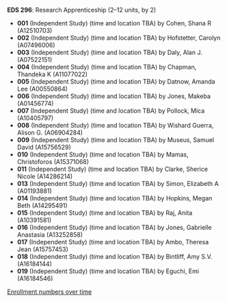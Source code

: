 **EDS 296**: Research Apprenticeship (2–12 units, by 2)

- **001** (Independent Study) (time and location TBA) by Cohen, Shana R (A12510703)
- **002** (Independent Study) (time and location TBA) by Hofstetter, Carolyn (A07496006)
- **003** (Independent Study) (time and location TBA) by Daly, Alan J. (A07522151)
- **004** (Independent Study) (time and location TBA) by Chapman, Thandeka K (A11077022)
- **005** (Independent Study) (time and location TBA) by Datnow, Amanda Lee (A00550864)
- **006** (Independent Study) (time and location TBA) by Jones, Makeba (A01456774)
- **007** (Independent Study) (time and location TBA) by Pollock, Mica (A10405797)
- **008** (Independent Study) (time and location TBA) by Wishard Guerra, Alison G. (A06904284)
- **009** (Independent Study) (time and location TBA) by Museus, Samuel David (A15756529)
- **010** (Independent Study) (time and location TBA) by Mamas, Christoforos (A15371068)
- **011** (Independent Study) (time and location TBA) by Clarke, Sherice Nicole (A14286214)
- **013** (Independent Study) (time and location TBA) by Simon, Elizabeth A (A01193881)
- **014** (Independent Study) (time and location TBA) by Hopkins, Megan Beth (A14295491)
- **015** (Independent Study) (time and location TBA) by Raj, Anita (A10391581)
- **016** (Independent Study) (time and location TBA) by Jones, Gabrielle Anastasia (A13252858)
- **017** (Independent Study) (time and location TBA) by Ambo, Theresa Jean (A15757453)
- **018** (Independent Study) (time and location TBA) by Bintliff, Amy S.V. (A16184144)
- **019** (Independent Study) (time and location TBA) by Eguchi, Emi (A16184546)

[Enrollment numbers over time](./EDS296.tsv)
